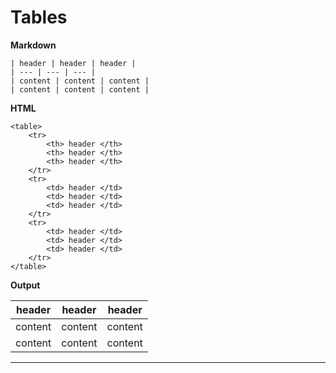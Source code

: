 # Tables

**Markdown**

    | header | header | header |
    | --- | --- | --- |
    | content | content | content |
    | content | content | content |

**HTML**

    <table>
        <tr>
            <th> header </th>
            <th> header </th>
            <th> header </th>
        </tr>
        <tr>
            <td> header </td>
            <td> header </td>
            <td> header </td>
        </tr>
        <tr>
            <td> header </td>
            <td> header </td>
            <td> header </td>
        </tr>
    </table>

**Output**


| header | header | header |
| --- | --- | --- |
| content | content | content |
| content | content | content |

---


            